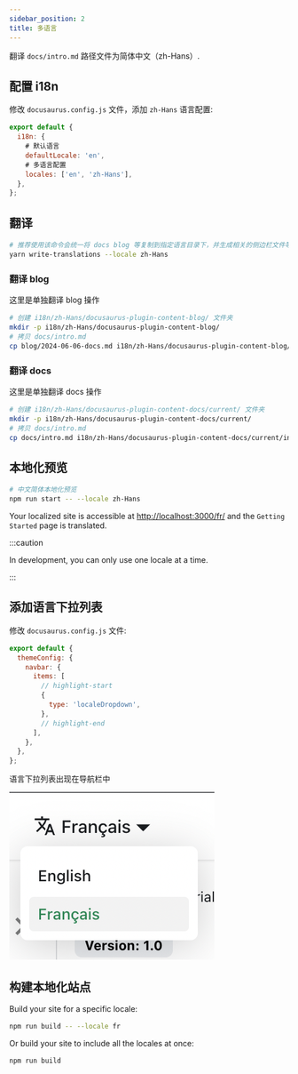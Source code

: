 ```yaml
---
sidebar_position: 2
title: 多语言
---
```


翻译 `docs/intro.md` 路径文件为简体中文（zh-Hans）.

## 配置 i18n

修改 `docusaurus.config.js` 文件，添加 `zh-Hans` 语言配置:

```js title="docusaurus.config.js"
export default {
  i18n: {
    # 默认语言
    defaultLocale: 'en',
    # 多语言配置
    locales: ['en', 'zh-Hans'],
  },
};
```

## 翻译

```bash npm2yarn
# 推荐使用该命令会统一将 docs blog 等复制到指定语言目录下，并生成相关的侧边栏文件等
yarn write-translations --locale zh-Hans
```

### 翻译 blog

这里是单独翻译 blog 操作

```bash npm2yarn
# 创建 i18n/zh-Hans/docusaurus-plugin-content-blog/ 文件夹
mkdir -p i18n/zh-Hans/docusaurus-plugin-content-blog/
# 拷贝 docs/intro.md
cp blog/2024-06-06-docs.md i18n/zh-Hans/docusaurus-plugin-content-blog/2024-06-06-docs.md 
```

### 翻译 docs

这里是单独翻译 docs 操作

```bash npm2yarn
# 创建 i18n/zh-Hans/docusaurus-plugin-content-docs/current/ 文件夹
mkdir -p i18n/zh-Hans/docusaurus-plugin-content-docs/current/
# 拷贝 docs/intro.md
cp docs/intro.md i18n/zh-Hans/docusaurus-plugin-content-docs/current/intro.md
```

## 本地化预览

```bash npm2yarn
# 中文简体本地化预览
npm run start -- --locale zh-Hans
```

Your localized site is accessible at [http://localhost:3000/fr/](http://localhost:3000/fr/) and the `Getting Started` page is translated.

:::caution

In development, you can only use one locale at a time.

:::

## 添加语言下拉列表

修改 `docusaurus.config.js` 文件:

```js title="docusaurus.config.js"
export default {
  themeConfig: {
    navbar: {
      items: [
        // highlight-start
        {
          type: 'localeDropdown',
        },
        // highlight-end
      ],
    },
  },
};
```

语言下拉列表出现在导航栏中

![Locale Dropdown](./img/localeDropdown.png)

## 构建本地化站点

Build your site for a specific locale:

```bash npm2yarn
npm run build -- --locale fr
```

Or build your site to include all the locales at once:

```bash npm2yarn
npm run build
```
